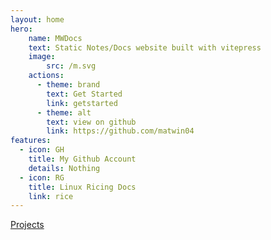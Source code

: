 ```yaml
---
layout: home
hero:
    name: MWDocs
    text: Static Notes/Docs website built with vitepress
    image:
        src: /m.svg
    actions:
      - theme: brand
        text: Get Started
        link: getstarted
      - theme: alt
        text: view on github
        link: https://github.com/matwin04
features:
  - icon: GH
    title: My Github Account
    details: Nothing
  - icon: RG
    title: Linux Ricing Docs
    link: rice 
---
```


[Projects](/projects)
